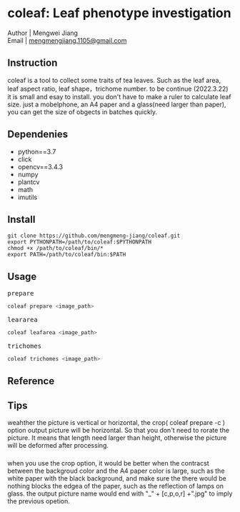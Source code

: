# coleaf: Leaf phenotype investigation

Author | Mengwei Jiang  
Email | mengmengjiang.1105@gmail.com

## Instruction
coleaf is a tool to collect some traits of tea leaves. Such as the leaf area, leaf aspect ratio, leaf shape，trichome number.
to be continue (2022.3.22)
it is small and esay to install. you don't have to make a ruler to calculate leaf size. just a mobelphone, an A4 paper and a glass(need larger than paper), you can get the size of obgects in batches quickly.
 
## Dependenies
- python==3.7 
- click 
- opencv==3.4.3  
- numpy  
- plantcv  
- math  
- imutils  
## Install
```
git clone https://github.com/mengmeng-jiang/coleaf.git
export PYTHONPATH=/path/to/coleaf:$PYTHONPATH
chmod +x /path/to/coleaf/bin/*
export PATH=/path/to/coleaf/bin:$PATH
```
## Usage
<kbd>prepare</kbd>  
```bash
coleaf prepare <image_path>   
```
<kbd>leararea</kbd>
```bash
coleaf leafarea <image_path> 
```
<kbd>trichomes</kbd>
```bash
coleaf trichomes <image_path>
```
## Reference

## Tips
weahther the picture is vertical or horizontal, the crop( coleaf prepare -c ) option output picture will be horizontal. So that you don't need to rorate the picture. It means that length need larger than height, otherwise the picture will be deformed after processing.
### 
when you use the  crop option, it would be better when the contracst between the backgroud color and the A4 paper color is large, such as the white paper with the black background, and make sure the there would be nothing blocks the edgea of the paper, such as the reflection of lamps on glass.
the output picture name would end with "_" + [c,p,o,r] +".jpg" to imply the previous opetion. 

